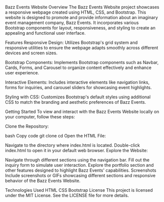 Bazz Events Website
Overview
The Bazz Events Website project showcases a responsive webpage created using HTML, CSS, and Bootstrap. This website is designed to promote and provide information about an imaginary event management company, Bazz Events. It incorporates various Bootstrap components for layout, responsiveness, and styling to create an appealing and functional user interface.

Features
Responsive Design: Utilizes Bootstrap's grid system and responsive utilities to ensure the webpage adapts smoothly across different devices and screen sizes.

Bootstrap Components: Implements Bootstrap components such as Navbar, Cards, Forms, and Carousel to organize content effectively and enhance user experience.

Interactive Elements: Includes interactive elements like navigation links, forms for inquiries, and carousel sliders for showcasing event highlights.

Styling with CSS: Customizes Bootstrap's default styles using additional CSS to match the branding and aesthetic preferences of Bazz Events.

Getting Started
To view and interact with the Bazz Events Website locally on your computer, follow these steps:

Clone the Repository:

bash
Copy code
git clone <repository-url>
cd <repository-directory>
Open the HTML File:

Navigate to the directory where index.html is located.
Double-click index.html to open it in your default web browser.
Explore the Website:

Navigate through different sections using the navigation bar.
Fill out the inquiry form to simulate user interaction.
Explore the portfolio section and other features designed to highlight Bazz Events' capabilities.
Screenshots
Include screenshots or GIFs showcasing different sections and responsive behavior of the Bazz Events Website.

Technologies Used
HTML
CSS
Bootstrap
License
This project is licensed under the MIT License. See the LICENSE file for more details.

